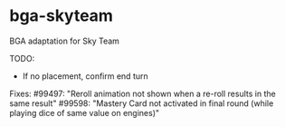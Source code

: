 # bga-skyteam
BGA adaptation for Sky Team

TODO:
- If no placement, confirm end turn

Fixes:
#99497: "Reroll animation not shown when a re-roll results in the same result"
#99598: "Mastery Card not activated in final round (while playing dice of same value on engines)"



